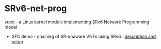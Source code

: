 # SRv6-net-prog
srext - a Linux kernel module implementing SRv6 Network Programming model



* SFC demo - chaining of SR-unaware VNFs using SRv6 : [description and setup](basic-testbed.md)